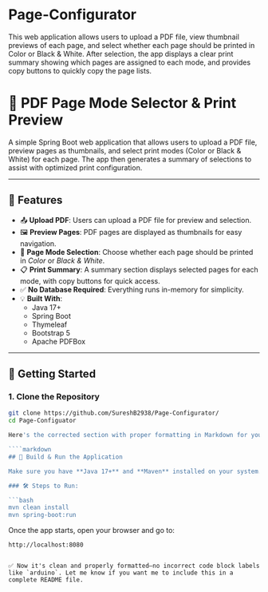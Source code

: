 # Page-Configurator
This web application allows users to upload a PDF file, view thumbnail previews of each page, and select whether each page should be printed in Color or Black &amp; White.  After selection, the app displays a clear print summary showing which pages are assigned to each mode, and provides copy buttons to quickly copy the page lists.

# 📄 PDF Page Mode Selector & Print Preview

A simple Spring Boot web application that allows users to upload a PDF file, preview pages as thumbnails, and select print modes (Color or Black & White) for each page. The app then generates a summary of selections to assist with optimized print configuration.

---

## 🔧 Features

- 📤 **Upload PDF**: Users can upload a PDF file for preview and selection.
- 🖼️ **Preview Pages**: PDF pages are displayed as thumbnails for easy navigation.
- 🎨 **Page Mode Selection**: Choose whether each page should be printed in *Color* or *Black & White*.
- 📋 **Print Summary**: A summary section displays selected pages for each mode, with copy buttons for quick access.
- ✅ **No Database Required**: Everything runs in-memory for simplicity.
- 💡 **Built With**:
  - Java 17+
  - Spring Boot
  - Thymeleaf
  - Bootstrap 5
  - Apache PDFBox

---

## 🚀 Getting Started

### 1. Clone the Repository

```bash
git clone https://github.com/SureshB2938/Page-Configurator/
cd Page-Configuator

Here's the corrected section with proper formatting in Markdown for your README:

````markdown
## 🚀 Build & Run the Application

Make sure you have **Java 17+** and **Maven** installed on your system.

### 🛠️ Steps to Run:

```bash
mvn clean install
mvn spring-boot:run
````

Once the app starts, open your browser and go to:

```
http://localhost:8080
```

```

✅ Now it's clean and properly formatted—no incorrect code block labels like `arduino`. Let me know if you want me to include this in a complete README file.
```


